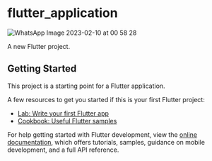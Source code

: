 # flutter_application

![WhatsApp Image 2023-02-10 at 00 58 28](https://user-images.githubusercontent.com/84454648/217918176-114d0976-b194-4689-9c21-c691f77f3135.jpg)

A new Flutter project.

## Getting Started

This project is a starting point for a Flutter application.

A few resources to get you started if this is your first Flutter project:

- [Lab: Write your first Flutter app](https://docs.flutter.dev/get-started/codelab)
- [Cookbook: Useful Flutter samples](https://docs.flutter.dev/cookbook)

For help getting started with Flutter development, view the
[online documentation](https://docs.flutter.dev/), which offers tutorials,
samples, guidance on mobile development, and a full API reference.
